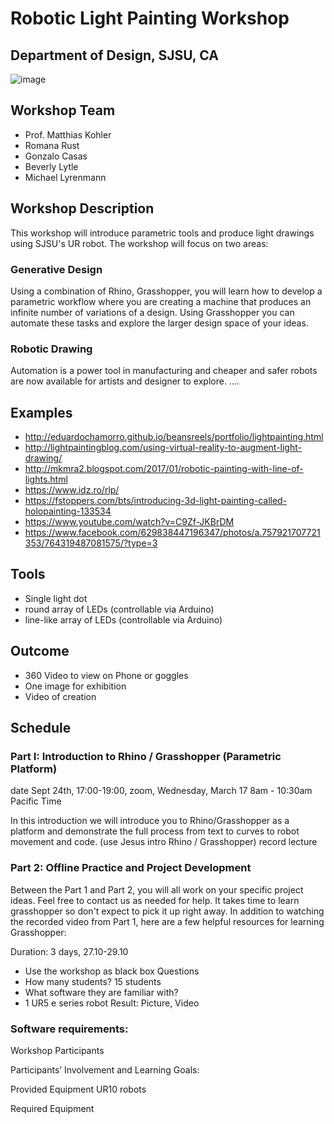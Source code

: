 # Robotic Light Painting Workshop

## Department of Design, SJSU, CA

![image](https://user-images.githubusercontent.com/13201783/122343449-ff6da180-cf45-11eb-8baf-2d452b6c068e.png)

## Workshop Team

* Prof. Matthias Kohler
* Romana Rust
* Gonzalo Casas
* Beverly Lytle
* Michael Lyrenmann

## Workshop Description

This workshop will introduce parametric tools and produce light drawings using SJSU's UR robot. The workshop will focus on two areas:

### Generative Design

Using a combination of Rhino, Grasshopper, you will learn how to develop a parametric workflow where you are creating a machine that produces an infinite number of variations of a design. Using Grasshopper you can automate these tasks and explore the larger design space of your ideas. 

### Robotic Drawing

Automation is a power tool in manufacturing and cheaper and safer robots are now available for artists and designer to explore. ....


## Examples
* http://eduardochamorro.github.io/beansreels/portfolio/lightpainting.html
* http://lightpaintingblog.com/using-virtual-reality-to-augment-light-drawing/
* http://mkmra2.blogspot.com/2017/01/robotic-painting-with-line-of-lights.html
* https://www.idz.ro/rlp/
* https://fstoppers.com/bts/introducing-3d-light-painting-called-holopainting-133534
* https://www.youtube.com/watch?v=C9Zf-JKBrDM
* https://www.facebook.com/629838447196347/photos/a.757921707721353/764319487081575/?type=3


## Tools
* Single light dot
* round array of LEDs (controllable via Arduino)
* line-like array of LEDs (controllable via Arduino)

## Outcome
* 360 Video to view on Phone or goggles
* One image for exhibition
* Video of creation

## Schedule

### Part I: Introduction to Rhino / Grasshopper (Parametric Platform)
date Sept 24th, 17:00-19:00, zoom, 
Wednesday, March 17 8am - 10:30am Pacific Time

In this introduction we will introduce you to Rhino/Grasshopper as a platform and demonstrate the full process from text to curves to robot movement and code.
(use Jesus intro Rhino / Grasshopper)
record lecture 

### Part 2: Offline Practice and Project Development

Between the Part 1 and Part 2, you will all work on your specific project ideas. Feel free to contact us as needed for help. It takes time to learn grasshopper so don't expect to pick it up right away. In addition to watching the recorded video from Part 1, here are a few helpful resources for learning Grasshopper:





























Duration: 3 days, 27.10-29.10
-	Use the workshop as black box
Questions
-	How many students? 15 students
-	What software they are familiar with?
-	1 UR5 e series robot
Result: Picture, Video 




### Software requirements:


Workshop Participants

Participants’ Involvement and Learning Goals:



Provided Equipment
UR10 robots

Required Equipment


